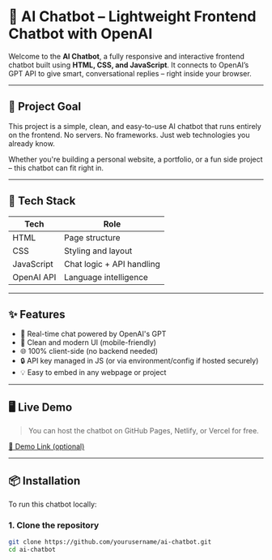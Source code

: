 # 🤖 AI Chatbot – Lightweight Frontend Chatbot with OpenAI

Welcome to the **AI Chatbot**, a fully responsive and interactive frontend chatbot built using **HTML, CSS, and JavaScript**. It connects to OpenAI’s GPT API to give smart, conversational replies – right inside your browser.

---

## 🎯 Project Goal

This project is a simple, clean, and easy-to-use AI chatbot that runs entirely on the frontend. No servers. No frameworks. Just web technologies you already know.

Whether you're building a personal website, a portfolio, or a fun side project – this chatbot can fit right in.

---

## 🧰 Tech Stack

| Tech        | Role                      |
|-------------|---------------------------|
| HTML        | Page structure            |
| CSS         | Styling and layout        |
| JavaScript  | Chat logic + API handling |
| OpenAI API  | Language intelligence     |

---

## ✨ Features

- 💬 Real-time chat powered by OpenAI's GPT
- 🎨 Clean and modern UI (mobile-friendly)
- 🌐 100% client-side (no backend needed)
- 🔒 API key managed in JS (or via environment/config if hosted securely)
- 💡 Easy to embed in any webpage or project

---

## 🖥️ Live Demo

> You can host the chatbot on GitHub Pages, Netlify, or Vercel for free.

[🔗 Demo Link (optional)](http://127.0.0.1:5500/index.html)

---

## 📦 Installation

To run this chatbot locally:

### 1. Clone the repository

```bash
git clone https://github.com/yourusername/ai-chatbot.git
cd ai-chatbot
